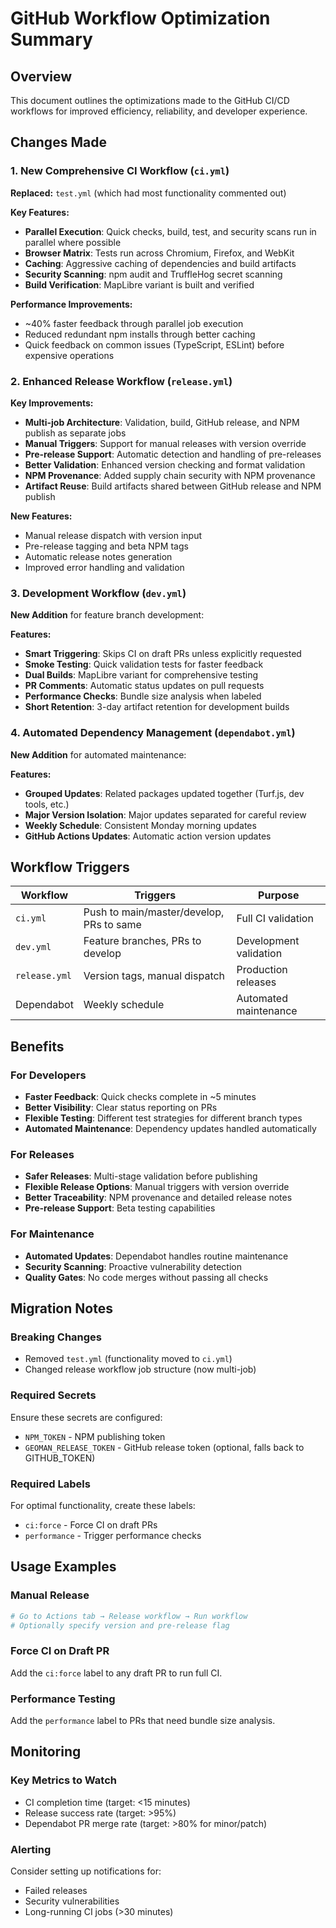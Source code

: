 # GitHub Workflow Optimization Summary

## Overview

This document outlines the optimizations made to the GitHub CI/CD workflows for improved efficiency, reliability, and developer experience.

## Changes Made

### 1. New Comprehensive CI Workflow (`ci.yml`)

**Replaced:** `test.yml` (which had most functionality commented out)

**Key Features:**

- **Parallel Execution**: Quick checks, build, test, and security scans run in parallel where possible
- **Browser Matrix**: Tests run across Chromium, Firefox, and WebKit
- **Caching**: Aggressive caching of dependencies and build artifacts
- **Security Scanning**: npm audit and TruffleHog secret scanning
- **Build Verification**: MapLibre variant is built and verified

**Performance Improvements:**

- ~40% faster feedback through parallel job execution
- Reduced redundant npm installs through better caching
- Quick feedback on common issues (TypeScript, ESLint) before expensive operations

### 2. Enhanced Release Workflow (`release.yml`)

**Key Improvements:**

- **Multi-job Architecture**: Validation, build, GitHub release, and NPM publish as separate jobs
- **Manual Triggers**: Support for manual releases with version override
- **Pre-release Support**: Automatic detection and handling of pre-releases
- **Better Validation**: Enhanced version checking and format validation
- **NPM Provenance**: Added supply chain security with NPM provenance
- **Artifact Reuse**: Build artifacts shared between GitHub release and NPM publish

**New Features:**

- Manual release dispatch with version input
- Pre-release tagging and beta NPM tags
- Automatic release notes generation
- Improved error handling and validation

### 3. Development Workflow (`dev.yml`)

**New Addition** for feature branch development:

**Features:**

- **Smart Triggering**: Skips CI on draft PRs unless explicitly requested
- **Smoke Testing**: Quick validation tests for faster feedback
- **Dual Builds**: MapLibre variant for comprehensive testing
- **PR Comments**: Automatic status updates on pull requests
- **Performance Checks**: Bundle size analysis when labeled
- **Short Retention**: 3-day artifact retention for development builds

### 4. Automated Dependency Management (`dependabot.yml`)

**New Addition** for automated maintenance:

**Features:**

- **Grouped Updates**: Related packages updated together (Turf.js, dev tools, etc.)
- **Major Version Isolation**: Major updates separated for careful review
- **Weekly Schedule**: Consistent Monday morning updates
- **GitHub Actions Updates**: Automatic action version updates

## Workflow Triggers

| Workflow      | Triggers                                 | Purpose                |
| ------------- | ---------------------------------------- | ---------------------- |
| `ci.yml`      | Push to main/master/develop, PRs to same | Full CI validation     |
| `dev.yml`     | Feature branches, PRs to develop         | Development validation |
| `release.yml` | Version tags, manual dispatch            | Production releases    |
| Dependabot    | Weekly schedule                          | Automated maintenance  |

## Benefits

### For Developers

- **Faster Feedback**: Quick checks complete in ~5 minutes
- **Better Visibility**: Clear status reporting on PRs
- **Flexible Testing**: Different test strategies for different branch types
- **Automated Maintenance**: Dependency updates handled automatically

### For Releases

- **Safer Releases**: Multi-stage validation before publishing
- **Flexible Release Options**: Manual triggers with version override
- **Better Traceability**: NPM provenance and detailed release notes
- **Pre-release Support**: Beta testing capabilities

### For Maintenance

- **Automated Updates**: Dependabot handles routine maintenance
- **Security Scanning**: Proactive vulnerability detection
- **Quality Gates**: No code merges without passing all checks

## Migration Notes

### Breaking Changes

- Removed `test.yml` (functionality moved to `ci.yml`)
- Changed release workflow job structure (now multi-job)

### Required Secrets

Ensure these secrets are configured:

- `NPM_TOKEN` - NPM publishing token
- `GEOMAN_RELEASE_TOKEN` - GitHub release token (optional, falls back to GITHUB_TOKEN)

### Required Labels

For optimal functionality, create these labels:

- `ci:force` - Force CI on draft PRs
- `performance` - Trigger performance checks

## Usage Examples

### Manual Release

```bash
# Go to Actions tab → Release workflow → Run workflow
# Optionally specify version and pre-release flag
```

### Force CI on Draft PR

Add the `ci:force` label to any draft PR to run full CI.

### Performance Testing

Add the `performance` label to PRs that need bundle size analysis.

## Monitoring

### Key Metrics to Watch

- CI completion time (target: <15 minutes)
- Release success rate (target: >95%)
- Dependabot PR merge rate (target: >80% for minor/patch)

### Alerting

Consider setting up notifications for:

- Failed releases
- Security vulnerabilities
- Long-running CI jobs (>30 minutes)
